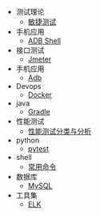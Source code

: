   
* 测试理论
  * [敏捷测试](test-theory/agile.md)
* 手机应用
  * [ADB Shell](app/adb.md)
* 接口测试
  * [Jmeter](api/jmeter.md)
* 手机应用
  * [Adb](app/adb.md)
* Devops
  * [Docker](devops/docker.md)
* java
  * [Gradle](java/gradle.md)
* 性能测试
  * [性能测试分类与分析](performance/loadtesting.md)
* python
  * [pytest](python/pytest.md)
* shell
  * [常用命令](shell/shell.md)
* 数据库
  * [MySQL](sql/mysql.md)
* 工具集
  * [ELK](tools/elk.md)